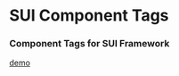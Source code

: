 # SUI Component Tags

### Component Tags for SUI Framework

[demo](http://sui-button-group.surge.sh/)
